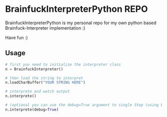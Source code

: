 # BrainfuckInterpreterPython REPO

BrainfuckInterpreterPython is my personal repo for my own python based Brainfuck-Interpreter implementation :)

Have fun :)

## Usage
```python
# first you need to initialize the interpreter class
n = BrainfuckInterpreter()

# then load the string to interpret
n.loadCharBuffer("YOUR STRING HERE")

# interprete and watch output
n.interprete()

# (optional you can use the debug=True argument to single Step (using ENTER) through the string and watch the execution in detail)
n.interprete(debug=True)
```
